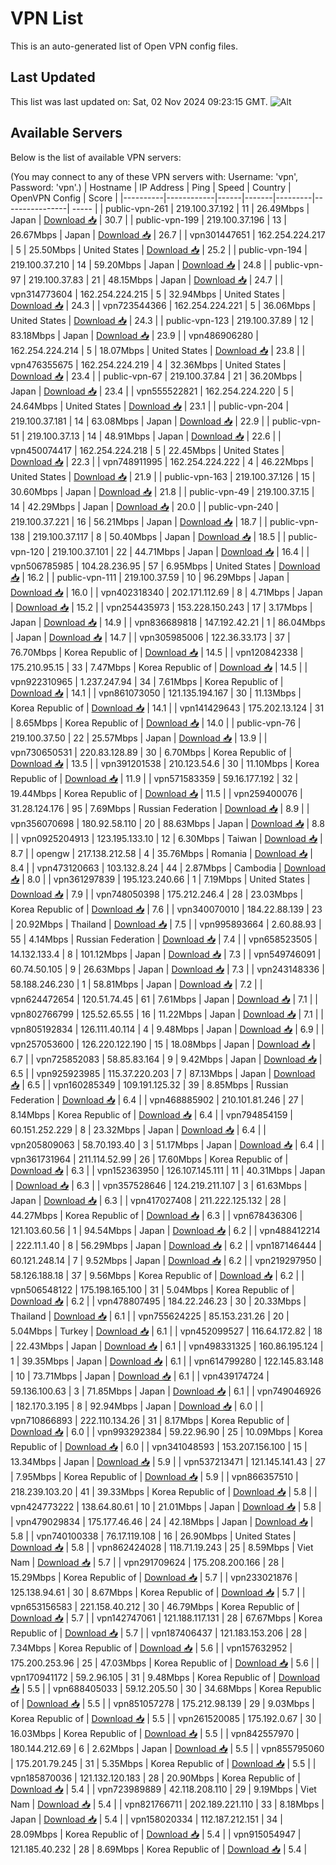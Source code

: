 # VPN List

This is an auto-generated list of Open VPN config files.

## Last Updated

This list was last updated on: Sat, 02 Nov 2024 09:23:15 GMT.
![Alt](https://repobeats.axiom.co/api/embed/186b98318ef1479477931607c1ad7d823f12451f.svg "Repobeats analytics image")

## Available Servers

Below is the list of available VPN servers:

(You may connect to any of these VPN servers with: Username: 'vpn', Password: 'vpn'.)
| Hostname | IP Address | Ping | Speed | Country | OpenVPN Config | Score |
|----------|------------|------|-------|---------|----------------| ----- |
| public-vpn-261 | 219.100.37.192 | 11 | 26.49Mbps | Japan | [Download 📥](./configs/server_0_JP.ovpn) | 30.7 |
| public-vpn-199 | 219.100.37.196 | 13 | 26.67Mbps | Japan | [Download 📥](./configs/server_1_JP.ovpn) | 26.7 |
| vpn301447651 | 162.254.224.217 | 5 | 25.50Mbps | United States | [Download 📥](./configs/server_2_US.ovpn) | 25.2 |
| public-vpn-194 | 219.100.37.210 | 14 | 59.20Mbps | Japan | [Download 📥](./configs/server_3_JP.ovpn) | 24.8 |
| public-vpn-97 | 219.100.37.83 | 21 | 48.15Mbps | Japan | [Download 📥](./configs/server_4_JP.ovpn) | 24.7 |
| vpn314773604 | 162.254.224.215 | 5 | 32.94Mbps | United States | [Download 📥](./configs/server_5_US.ovpn) | 24.3 |
| vpn723544366 | 162.254.224.221 | 5 | 36.06Mbps | United States | [Download 📥](./configs/server_6_US.ovpn) | 24.3 |
| public-vpn-123 | 219.100.37.89 | 12 | 83.18Mbps | Japan | [Download 📥](./configs/server_7_JP.ovpn) | 23.9 |
| vpn486906280 | 162.254.224.214 | 5 | 18.07Mbps | United States | [Download 📥](./configs/server_8_US.ovpn) | 23.8 |
| vpn476355675 | 162.254.224.219 | 4 | 32.36Mbps | United States | [Download 📥](./configs/server_9_US.ovpn) | 23.4 |
| public-vpn-67 | 219.100.37.84 | 21 | 36.20Mbps | Japan | [Download 📥](./configs/server_10_JP.ovpn) | 23.4 |
| vpn555522821 | 162.254.224.220 | 5 | 24.64Mbps | United States | [Download 📥](./configs/server_11_US.ovpn) | 23.1 |
| public-vpn-204 | 219.100.37.181 | 14 | 63.08Mbps | Japan | [Download 📥](./configs/server_12_JP.ovpn) | 22.9 |
| public-vpn-51 | 219.100.37.13 | 14 | 48.91Mbps | Japan | [Download 📥](./configs/server_13_JP.ovpn) | 22.6 |
| vpn450074417 | 162.254.224.218 | 5 | 22.45Mbps | United States | [Download 📥](./configs/server_14_US.ovpn) | 22.3 |
| vpn748911995 | 162.254.224.222 | 4 | 46.22Mbps | United States | [Download 📥](./configs/server_15_US.ovpn) | 21.9 |
| public-vpn-163 | 219.100.37.126 | 15 | 30.60Mbps | Japan | [Download 📥](./configs/server_16_JP.ovpn) | 21.8 |
| public-vpn-49 | 219.100.37.15 | 14 | 42.29Mbps | Japan | [Download 📥](./configs/server_17_JP.ovpn) | 20.0 |
| public-vpn-240 | 219.100.37.221 | 16 | 56.21Mbps | Japan | [Download 📥](./configs/server_18_JP.ovpn) | 18.7 |
| public-vpn-138 | 219.100.37.117 | 8 | 50.40Mbps | Japan | [Download 📥](./configs/server_19_JP.ovpn) | 18.5 |
| public-vpn-120 | 219.100.37.101 | 22 | 44.71Mbps | Japan | [Download 📥](./configs/server_20_JP.ovpn) | 16.4 |
| vpn506785985 | 104.28.236.95 | 57 | 6.95Mbps | United States | [Download 📥](./configs/server_21_US.ovpn) | 16.2 |
| public-vpn-111 | 219.100.37.59 | 10 | 96.29Mbps | Japan | [Download 📥](./configs/server_22_JP.ovpn) | 16.0 |
| vpn402318340 | 202.171.112.69 | 8 | 4.71Mbps | Japan | [Download 📥](./configs/server_23_JP.ovpn) | 15.2 |
| vpn254435973 | 153.228.150.243 | 17 | 3.17Mbps | Japan | [Download 📥](./configs/server_24_JP.ovpn) | 14.9 |
| vpn836689818 | 147.192.42.21 | 1 | 86.04Mbps | Japan | [Download 📥](./configs/server_25_JP.ovpn) | 14.7 |
| vpn305985006 | 122.36.33.173 | 37 | 76.70Mbps | Korea Republic of | [Download 📥](./configs/server_26_KR.ovpn) | 14.5 |
| vpn120842338 | 175.210.95.15 | 33 | 7.47Mbps | Korea Republic of | [Download 📥](./configs/server_27_KR.ovpn) | 14.5 |
| vpn922310965 | 1.237.247.94 | 34 | 7.61Mbps | Korea Republic of | [Download 📥](./configs/server_28_KR.ovpn) | 14.1 |
| vpn861073050 | 121.135.194.167 | 30 | 11.13Mbps | Korea Republic of | [Download 📥](./configs/server_29_KR.ovpn) | 14.1 |
| vpn141429643 | 175.202.13.124 | 31 | 8.65Mbps | Korea Republic of | [Download 📥](./configs/server_30_KR.ovpn) | 14.0 |
| public-vpn-76 | 219.100.37.50 | 22 | 25.57Mbps | Japan | [Download 📥](./configs/server_31_JP.ovpn) | 13.9 |
| vpn730650531 | 220.83.128.89 | 30 | 6.70Mbps | Korea Republic of | [Download 📥](./configs/server_32_KR.ovpn) | 13.5 |
| vpn391201538 | 210.123.54.6 | 30 | 11.10Mbps | Korea Republic of | [Download 📥](./configs/server_33_KR.ovpn) | 11.9 |
| vpn571583359 | 59.16.177.192 | 32 | 19.44Mbps | Korea Republic of | [Download 📥](./configs/server_34_KR.ovpn) | 11.5 |
| vpn259400076 | 31.28.124.176 | 95 | 7.69Mbps | Russian Federation | [Download 📥](./configs/server_35_RU.ovpn) | 8.9 |
| vpn356070698 | 180.92.58.110 | 20 | 88.63Mbps | Japan | [Download 📥](./configs/server_36_JP.ovpn) | 8.8 |
| vpn0925204913 | 123.195.133.10 | 12 | 6.30Mbps | Taiwan | [Download 📥](./configs/server_37_TW.ovpn) | 8.7 |
| opengw | 217.138.212.58 | 4 | 35.76Mbps | Romania | [Download 📥](./configs/server_38_RO.ovpn) | 8.4 |
| vpn473120663 | 103.132.8.24 | 44 | 2.87Mbps | Cambodia | [Download 📥](./configs/server_39_KH.ovpn) | 8.0 |
| vpn361297839 | 195.123.240.66 | 1 | 7.19Mbps | United States | [Download 📥](./configs/server_40_US.ovpn) | 7.9 |
| vpn748050398 | 175.212.246.4 | 28 | 23.03Mbps | Korea Republic of | [Download 📥](./configs/server_41_KR.ovpn) | 7.6 |
| vpn340070010 | 184.22.88.139 | 23 | 20.92Mbps | Thailand | [Download 📥](./configs/server_42_TH.ovpn) | 7.5 |
| vpn995893664 | 2.60.88.93 | 55 | 4.14Mbps | Russian Federation | [Download 📥](./configs/server_43_RU.ovpn) | 7.4 |
| vpn658523505 | 14.132.133.4 | 8 | 101.12Mbps | Japan | [Download 📥](./configs/server_44_JP.ovpn) | 7.3 |
| vpn549746091 | 60.74.50.105 | 9 | 26.63Mbps | Japan | [Download 📥](./configs/server_45_JP.ovpn) | 7.3 |
| vpn243148336 | 58.188.246.230 | 1 | 58.81Mbps | Japan | [Download 📥](./configs/server_46_JP.ovpn) | 7.2 |
| vpn624472654 | 120.51.74.45 | 61 | 7.61Mbps | Japan | [Download 📥](./configs/server_47_JP.ovpn) | 7.1 |
| vpn802766799 | 125.52.65.55 | 16 | 11.22Mbps | Japan | [Download 📥](./configs/server_48_JP.ovpn) | 7.1 |
| vpn805192834 | 126.111.40.114 | 4 | 9.48Mbps | Japan | [Download 📥](./configs/server_49_JP.ovpn) | 6.9 |
| vpn257053600 | 126.220.122.190 | 15 | 18.08Mbps | Japan | [Download 📥](./configs/server_50_JP.ovpn) | 6.7 |
| vpn725852083 | 58.85.83.164 | 9 | 9.42Mbps | Japan | [Download 📥](./configs/server_51_JP.ovpn) | 6.5 |
| vpn925923985 | 115.37.220.203 | 7 | 87.13Mbps | Japan | [Download 📥](./configs/server_52_JP.ovpn) | 6.5 |
| vpn160285349 | 109.191.125.32 | 39 | 8.85Mbps | Russian Federation | [Download 📥](./configs/server_53_RU.ovpn) | 6.4 |
| vpn468885902 | 210.101.81.246 | 27 | 8.14Mbps | Korea Republic of | [Download 📥](./configs/server_54_KR.ovpn) | 6.4 |
| vpn794854159 | 60.151.252.229 | 8 | 23.32Mbps | Japan | [Download 📥](./configs/server_55_JP.ovpn) | 6.4 |
| vpn205809063 | 58.70.193.40 | 3 | 51.17Mbps | Japan | [Download 📥](./configs/server_56_JP.ovpn) | 6.4 |
| vpn361731964 | 211.114.52.99 | 26 | 17.60Mbps | Korea Republic of | [Download 📥](./configs/server_57_KR.ovpn) | 6.3 |
| vpn152363950 | 126.107.145.111 | 11 | 40.31Mbps | Japan | [Download 📥](./configs/server_58_JP.ovpn) | 6.3 |
| vpn357528646 | 124.219.211.107 | 3 | 61.63Mbps | Japan | [Download 📥](./configs/server_59_JP.ovpn) | 6.3 |
| vpn417027408 | 211.222.125.132 | 28 | 44.27Mbps | Korea Republic of | [Download 📥](./configs/server_60_KR.ovpn) | 6.3 |
| vpn678436306 | 121.103.60.56 | 1 | 94.54Mbps | Japan | [Download 📥](./configs/server_61_JP.ovpn) | 6.2 |
| vpn488412214 | 222.11.1.40 | 8 | 56.29Mbps | Japan | [Download 📥](./configs/server_62_JP.ovpn) | 6.2 |
| vpn187146444 | 60.121.248.14 | 7 | 9.52Mbps | Japan | [Download 📥](./configs/server_63_JP.ovpn) | 6.2 |
| vpn219297950 | 58.126.188.18 | 37 | 9.56Mbps | Korea Republic of | [Download 📥](./configs/server_64_KR.ovpn) | 6.2 |
| vpn506548122 | 175.198.165.100 | 31 | 5.04Mbps | Korea Republic of | [Download 📥](./configs/server_65_KR.ovpn) | 6.2 |
| vpn478807495 | 184.22.246.23 | 30 | 20.33Mbps | Thailand | [Download 📥](./configs/server_66_TH.ovpn) | 6.1 |
| vpn755624225 | 85.153.231.26 | 20 | 5.04Mbps | Turkey | [Download 📥](./configs/server_67_TR.ovpn) | 6.1 |
| vpn452099527 | 116.64.172.82 | 18 | 22.43Mbps | Japan | [Download 📥](./configs/server_68_JP.ovpn) | 6.1 |
| vpn498331325 | 160.86.195.124 | 1 | 39.35Mbps | Japan | [Download 📥](./configs/server_69_JP.ovpn) | 6.1 |
| vpn614799280 | 122.145.83.148 | 10 | 73.71Mbps | Japan | [Download 📥](./configs/server_70_JP.ovpn) | 6.1 |
| vpn439174724 | 59.136.100.63 | 3 | 71.85Mbps | Japan | [Download 📥](./configs/server_71_JP.ovpn) | 6.1 |
| vpn749046926 | 182.170.3.195 | 8 | 92.94Mbps | Japan | [Download 📥](./configs/server_72_JP.ovpn) | 6.0 |
| vpn710866893 | 222.110.134.26 | 31 | 8.17Mbps | Korea Republic of | [Download 📥](./configs/server_73_KR.ovpn) | 6.0 |
| vpn993292384 | 59.22.96.90 | 25 | 10.09Mbps | Korea Republic of | [Download 📥](./configs/server_74_KR.ovpn) | 6.0 |
| vpn341048593 | 153.207.156.100 | 15 | 13.34Mbps | Japan | [Download 📥](./configs/server_75_JP.ovpn) | 5.9 |
| vpn537213471 | 121.145.141.43 | 27 | 7.95Mbps | Korea Republic of | [Download 📥](./configs/server_76_KR.ovpn) | 5.9 |
| vpn866357510 | 218.239.103.20 | 41 | 39.33Mbps | Korea Republic of | [Download 📥](./configs/server_77_KR.ovpn) | 5.8 |
| vpn424773222 | 138.64.80.61 | 10 | 21.01Mbps | Japan | [Download 📥](./configs/server_78_JP.ovpn) | 5.8 |
| vpn479029834 | 175.177.46.46 | 24 | 42.18Mbps | Japan | [Download 📥](./configs/server_79_JP.ovpn) | 5.8 |
| vpn740100338 | 76.17.119.108 | 16 | 26.90Mbps | United States | [Download 📥](./configs/server_80_US.ovpn) | 5.8 |
| vpn862424028 | 118.71.19.243 | 25 | 8.59Mbps | Viet Nam | [Download 📥](./configs/server_81_VN.ovpn) | 5.7 |
| vpn291709624 | 175.208.200.166 | 28 | 15.29Mbps | Korea Republic of | [Download 📥](./configs/server_82_KR.ovpn) | 5.7 |
| vpn233021876 | 125.138.94.61 | 30 | 8.67Mbps | Korea Republic of | [Download 📥](./configs/server_83_KR.ovpn) | 5.7 |
| vpn653156583 | 221.158.40.212 | 30 | 46.79Mbps | Korea Republic of | [Download 📥](./configs/server_84_KR.ovpn) | 5.7 |
| vpn142747061 | 121.188.117.131 | 28 | 67.67Mbps | Korea Republic of | [Download 📥](./configs/server_85_KR.ovpn) | 5.7 |
| vpn187406437 | 121.183.153.206 | 28 | 7.34Mbps | Korea Republic of | [Download 📥](./configs/server_86_KR.ovpn) | 5.6 |
| vpn157632952 | 175.200.253.96 | 25 | 47.03Mbps | Korea Republic of | [Download 📥](./configs/server_87_KR.ovpn) | 5.6 |
| vpn170941172 | 59.2.96.105 | 31 | 9.48Mbps | Korea Republic of | [Download 📥](./configs/server_88_KR.ovpn) | 5.5 |
| vpn688405033 | 59.12.205.50 | 30 | 34.68Mbps | Korea Republic of | [Download 📥](./configs/server_89_KR.ovpn) | 5.5 |
| vpn851057278 | 175.212.98.139 | 29 | 9.03Mbps | Korea Republic of | [Download 📥](./configs/server_90_KR.ovpn) | 5.5 |
| vpn261520085 | 175.192.0.67 | 30 | 16.03Mbps | Korea Republic of | [Download 📥](./configs/server_91_KR.ovpn) | 5.5 |
| vpn842557970 | 180.144.212.69 | 6 | 2.62Mbps | Japan | [Download 📥](./configs/server_92_JP.ovpn) | 5.5 |
| vpn855795060 | 175.201.79.245 | 31 | 5.35Mbps | Korea Republic of | [Download 📥](./configs/server_93_KR.ovpn) | 5.5 |
| vpn185870036 | 121.132.120.183 | 28 | 20.90Mbps | Korea Republic of | [Download 📥](./configs/server_94_KR.ovpn) | 5.4 |
| vpn723989889 | 42.118.208.110 | 29 | 9.19Mbps | Viet Nam | [Download 📥](./configs/server_95_VN.ovpn) | 5.4 |
| vpn821766711 | 202.189.221.110 | 33 | 8.18Mbps | Japan | [Download 📥](./configs/server_96_JP.ovpn) | 5.4 |
| vpn158020334 | 112.187.212.151 | 34 | 28.09Mbps | Korea Republic of | [Download 📥](./configs/server_97_KR.ovpn) | 5.4 |
| vpn915054947 | 121.185.40.232 | 28 | 8.69Mbps | Korea Republic of | [Download 📥](./configs/server_98_KR.ovpn) | 5.4 |
